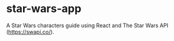 # star-wars-app
A Star Wars characters guide using React and The Star Wars API (https://swapi.co/).
